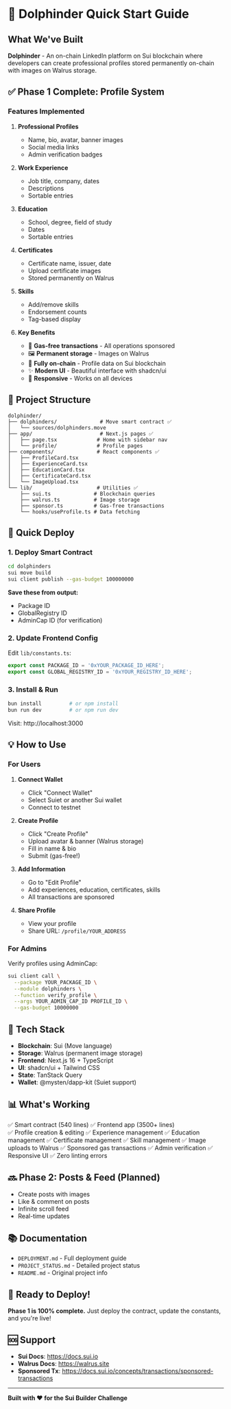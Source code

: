 # 🚀 Dolphinder Quick Start Guide

## What We've Built

**Dolphinder** - An on-chain LinkedIn platform on Sui blockchain where developers can create professional profiles stored permanently on-chain with images on Walrus storage.

## ✅ Phase 1 Complete: Profile System

### Features Implemented

1. **Professional Profiles**
   - Name, bio, avatar, banner images
   - Social media links
   - Admin verification badges

2. **Work Experience**
   - Job title, company, dates
   - Descriptions
   - Sortable entries

3. **Education**
   - School, degree, field of study
   - Dates
   - Sortable entries

4. **Certificates**
   - Certificate name, issuer, date
   - Upload certificate images
   - Stored permanently on Walrus

5. **Skills**
   - Add/remove skills
   - Endorsement counts
   - Tag-based display

6. **Key Benefits**
   - 🎉 **Gas-free transactions** - All operations sponsored
   - 🖼️ **Permanent storage** - Images on Walrus
   - 🔐 **Fully on-chain** - Profile data on Sui blockchain
   - ✨ **Modern UI** - Beautiful interface with shadcn/ui
   - 📱 **Responsive** - Works on all devices

## 📁 Project Structure

```
dolphinder/
├── dolphinders/              # Move smart contract ✅
│   └── sources/dolphinders.move
├── app/                      # Next.js pages ✅
│   ├── page.tsx             # Home with sidebar nav
│   └── profile/             # Profile pages
├── components/              # React components ✅
│   ├── ProfileCard.tsx
│   ├── ExperienceCard.tsx
│   ├── EducationCard.tsx
│   ├── CertificateCard.tsx
│   └── ImageUpload.tsx
└── lib/                     # Utilities ✅
    ├── sui.ts              # Blockchain queries
    ├── walrus.ts           # Image storage
    ├── sponsor.ts          # Gas-free transactions
    └── hooks/useProfile.ts # Data fetching
```

## 🚀 Quick Deploy

### 1. Deploy Smart Contract

```bash
cd dolphinders
sui move build
sui client publish --gas-budget 100000000
```

**Save these from output:**
- Package ID
- GlobalRegistry ID
- AdminCap ID (for verification)

### 2. Update Frontend Config

Edit `lib/constants.ts`:

```typescript
export const PACKAGE_ID = '0xYOUR_PACKAGE_ID_HERE';
export const GLOBAL_REGISTRY_ID = '0xYOUR_REGISTRY_ID_HERE';
```

### 3. Install & Run

```bash
bun install         # or npm install
bun run dev         # or npm run dev
```

Visit: http://localhost:3000

## 💡 How to Use

### For Users

1. **Connect Wallet**
   - Click "Connect Wallet"
   - Select Suiet or another Sui wallet
   - Connect to testnet

2. **Create Profile**
   - Click "Create Profile"
   - Upload avatar & banner (Walrus storage)
   - Fill in name & bio
   - Submit (gas-free!)

3. **Add Information**
   - Go to "Edit Profile"
   - Add experiences, education, certificates, skills
   - All transactions are sponsored

4. **Share Profile**
   - View your profile
   - Share URL: `/profile/YOUR_ADDRESS`

### For Admins

Verify profiles using AdminCap:

```bash
sui client call \
  --package YOUR_PACKAGE_ID \
  --module dolphinders \
  --function verify_profile \
  --args YOUR_ADMIN_CAP_ID PROFILE_ID \
  --gas-budget 10000000
```

## 🎨 Tech Stack

- **Blockchain**: Sui (Move language)
- **Storage**: Walrus (permanent image storage)
- **Frontend**: Next.js 16 + TypeScript
- **UI**: shadcn/ui + Tailwind CSS
- **State**: TanStack Query
- **Wallet**: @mysten/dapp-kit (Suiet support)

## 📊 What's Working

✅ Smart contract (540 lines)
✅ Frontend app (3500+ lines)  
✅ Profile creation & editing
✅ Experience management
✅ Education management
✅ Certificate management
✅ Skill management
✅ Image uploads to Walrus
✅ Sponsored gas transactions
✅ Admin verification
✅ Responsive UI
✅ Zero linting errors

## 🔜 Phase 2: Posts & Feed (Planned)

- Create posts with images
- Like & comment on posts
- Infinite scroll feed
- Real-time updates

## 📚 Documentation

- `DEPLOYMENT.md` - Full deployment guide
- `PROJECT_STATUS.md` - Detailed project status
- `README.md` - Original project info

## 🎯 Ready to Deploy!

**Phase 1 is 100% complete.** Just deploy the contract, update the constants, and you're live!

## 🆘 Support

- **Sui Docs**: https://docs.sui.io
- **Walrus Docs**: https://walrus.site
- **Sponsored Tx**: https://docs.sui.io/concepts/transactions/sponsored-transactions

---

**Built with ❤️ for the Sui Builder Challenge**

